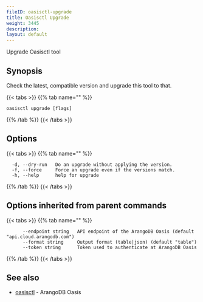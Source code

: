 ```yaml
---
fileID: oasisctl-upgrade
title: Oasisctl Upgrade
weight: 3445
description: 
layout: default
---
```

Upgrade Oasisctl tool

## Synopsis

Check the latest, compatible version and upgrade this tool to that.

{{< tabs >}}
{{% tab name="" %}}
```
oasisctl upgrade [flags]
```
{{% /tab %}}
{{< /tabs >}}

## Options

{{< tabs >}}
{{% tab name="" %}}
```
  -d, --dry-run   Do an upgrade without applying the version.
  -f, --force     Force an upgrade even if the versions match.
  -h, --help      help for upgrade
```
{{% /tab %}}
{{< /tabs >}}

## Options inherited from parent commands

{{< tabs >}}
{{% tab name="" %}}
```
      --endpoint string   API endpoint of the ArangoDB Oasis (default "api.cloud.arangodb.com")
      --format string     Output format (table|json) (default "table")
      --token string      Token used to authenticate at ArangoDB Oasis
```
{{% /tab %}}
{{< /tabs >}}

## See also

* [oasisctl](oasisctl-options)	 - ArangoDB Oasis


